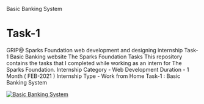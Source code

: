 Basic Banking System
# Task-1
GRIP@ Sparks Foundation web development and designing internship Task-1 Basic Banking website The Sparks Foundation Tasks This repository contains the tasks that I completed while working as an intern for The Sparks Foundation. Internship Category - Web Development Duration - 1 Month ( FEB-2021 ) Internship Type - Work from Home Task-1 : Basic Banking System

[![Basic Banking System](https://img.youtube.com/vi/HOlHJO40DFw/0.jpg)](https://www.youtube.com/watch?v=HOlHJO40DFw)

